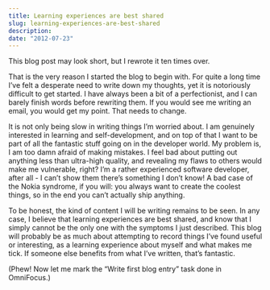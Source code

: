```yaml
---
title: Learning experiences are best shared
slug: learning-experiences-are-best-shared
description:
date: "2012-07-23"
---
```


This blog post may look short, but I rewrote it ten times over.

That is the very reason I started the blog to begin with. For quite a long time I’ve felt a desperate need to write down my thoughts, yet it is notoriously difficult to get started. I have always been a bit of a perfectionist, and I can barely finish words before rewriting them. If you would see me writing an email, you would get my point. That needs to change.

It is not only being slow in writing things I’m worried about. I am genuinely interested in learning and self-development, and on top of that I want to be part of all the fantastic stuff going on in the developer world. My problem is, I am too damn afraid of making mistakes. I feel bad about putting out anything less than ultra-high quality, and revealing my flaws to others would make me vulnerable, right? I’m a rather experienced software developer, after all - I can’t show them there’s something I don’t know! A bad case of the Nokia syndrome, if you will: you always want to create the coolest things, so in the end you can’t actually ship anything.

To be honest, the kind of content I will be writing remains to be seen. In any case, I believe that learning experiences are best shared, and know that I simply cannot be the only one with the symptoms I just described. This blog will probably be as much about attempting to record things I’ve found useful or interesting, as a learning experience about myself and what makes me tick. If someone else benefits from what I’ve written, that’s fantastic.

(Phew! Now let me mark the “Write first blog entry” task done in OmniFocus.)
